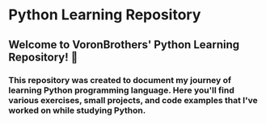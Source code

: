 # Python Learning Repository
## Welcome to VoronBrothers' Python Learning Repository! 👋

### This repository was created to document my journey of learning Python programming language. Here you'll find various exercises, small projects, and code examples that I've worked on while studying Python.
